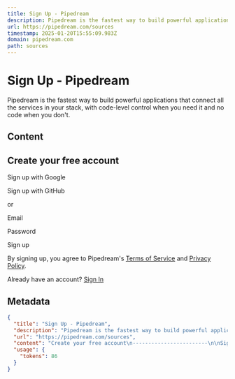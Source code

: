 ```yaml
---
title: Sign Up - Pipedream
description: Pipedream is the fastest way to build powerful applications that connect all the services in your stack, with code-level control when you need it and no code when you don't.
url: https://pipedream.com/sources
timestamp: 2025-01-20T15:55:09.983Z
domain: pipedream.com
path: sources
---
```


# Sign Up - Pipedream


Pipedream is the fastest way to build powerful applications that connect all the services in your stack, with code-level control when you need it and no code when you don't.


## Content

Create your free account
------------------------

Sign up with Google

Sign up with GitHub

or

Email

Password

Sign up

By signing up, you agree to Pipedream's [Terms of Service](https://pipedream.com/terms) and [Privacy Policy](https://pipedream.com/privacy).

Already have an account? [Sign In](https://pipedream.com/auth/login?r=/sources)

## Metadata

```json
{
  "title": "Sign Up - Pipedream",
  "description": "Pipedream is the fastest way to build powerful applications that connect all the services in your stack, with code-level control when you need it and no code when you don't.",
  "url": "https://pipedream.com/sources",
  "content": "Create your free account\n------------------------\n\nSign up with Google\n\nSign up with GitHub\n\nor\n\nEmail\n\nPassword\n\nSign up\n\nBy signing up, you agree to Pipedream's [Terms of Service](https://pipedream.com/terms) and [Privacy Policy](https://pipedream.com/privacy).\n\nAlready have an account? [Sign In](https://pipedream.com/auth/login?r=/sources)",
  "usage": {
    "tokens": 86
  }
}
```
